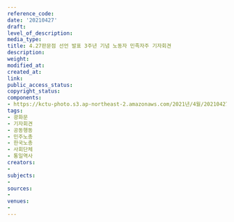 ```yaml
---
reference_code: 
date: '20210427'
draft: 
level_of_description: 
media_type: 
title: 4.27판문점 선언 발표 3주년 기념 노동자 민족자주 기자회견
description: 
weight: 
modified_at: 
created_at: 
link: 
public_access_status: 
copyright_status: 
components:
- https://kctu-photo.s3.ap-northeast-2.amazonaws.com/2021년/4월/20210427-4.27판문점+선언+발표+3주년+기념+노동자+민족자주+기자회견_광화문_기자회견_공동행동_민주노총_한국노총_사회단체_통일역사/403061_56186_1343.jpg
tags:
- 광화문
- 기자회견
- 공동행동
- 민주노총
- 한국노총
- 사회단체
- 통일역사
creators:
- 
subjects:
- 
sources:
- 
venues:
- 
---
```

